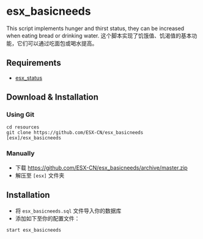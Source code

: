 # esx_basicneeds
This script implements hunger and thirst status, they can be increased when eating bread or drinking water.
这个脚本实现了饥饿值、饥渴值的基本功能，它们可以通过吃面包或喝水提高。

## Requirements
- [esx_status](https://github.com/ESX-CN/esx_status)

## Download & Installation

### Using Git
```
cd resources
git clone https://github.com/ESX-CN/esx_basicneeds [esx]/esx_basicneeds
```

### Manually
- 下载 https://github.com/ESX-CN/esx_basicneeds/archive/master.zip
- 解压至 `[esx]` 文件夹


## Installation
- 将 `esx_basicneeds.sql` 文件导入你的数据库
- 添加如下至你的配置文件：

```
start esx_basicneeds
```
